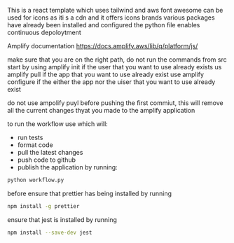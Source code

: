 This is a react template which uses tailwind and aws
font awesome can be used for icons as iti s a cdn and it offers icons brands
various packages have already been installed and configured
the python file enables continuous depoloytment

Amplify documentation https://docs.amplify.aws/lib/q/platform/js/

make sure that you are on the right path, do not run the commands from src
start by using amplify init if the user that you want to use already exists
us amplify pull if the app that you want to use already exist
use amplify configure if the either the app nor the uiser that you want to use already exist

do not use ampolify puyl before pushing the first commiut, this will remove all the current changes thyat you made
to the amplify application

to run the workflow use which will:

- run tests
- format code
- pull the latest changes
- push code to github
- publish the application
  by running:

```bash
python workflow.py
```

before ensure that prettier has being installed by running

```bash
npm install -g prettier
```

ensure that jest is installed by running

```bash
npm install --save-dev jest
```
